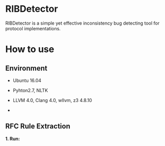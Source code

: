 # RIBDetector


RIBDetector is a simple yet effective inconsistency bug detecting tool for protocol implementations. 

# How to use

## Environment

* Ubuntu 16.04 

* Pyhton2.7, NLTK 

* LLVM 4.0, Clang 4.0, wllvm, z3 4.8.10
* 
## RFC Rule Extraction

**1. Run:**
